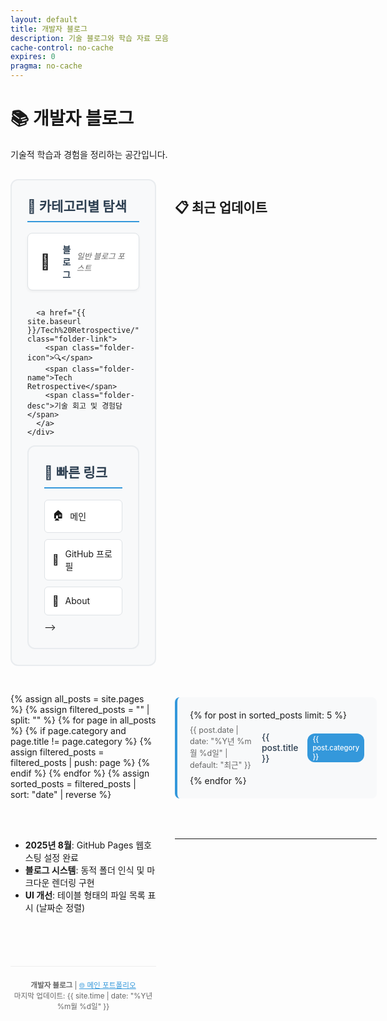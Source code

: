 ```yaml
---
layout: default
title: 개발자 블로그
description: 기술 블로그와 학습 자료 모음
cache-control: no-cache
expires: 0
pragma: no-cache
---
```


# 📚 개발자 블로그

기술적 학습과 경험을 정리하는 공간입니다.

<div class="nav-sections">
  <div class="section-card">
    <h2>📂 카테고리별 탐색</h2>
    <div class="folder-links">
      <a href="{{ site.baseurl }}/블로그/" class="folder-link">
        <span class="folder-icon">💭</span>
        <span class="folder-name">블로그</span>
        <span class="folder-desc">일반 블로그 포스트</span>
      </a>
      
      <a href="{{ site.baseurl }}/Tech%20Retrospective/" class="folder-link">
        <span class="folder-icon">🔍</span>
        <span class="folder-name">Tech Retrospective</span>
        <span class="folder-desc">기술 회고 및 경험담</span>
      </a>
    </div>
  </div>

  <div class="section-card">
    <h2>🔗 빠른 링크</h2>
    <div class="quick-links">
      <a href="https://c0z0c.github.io/" target="_blank">
        <span class="link-icon">🏠</span> 메인
      </a>
      <a href="https://github.com/c0z0c" target="_blank">
        <span class="link-icon">📱</span> GitHub 프로필
      </a>
      <!-->
      <a href="{{ site.baseurl }}/about">
        <span class="link-icon">📖</span> About
      </a>
      -->
    </div>
  </div>
</div>

## 📋 최근 업데이트

{% assign all_posts = site.pages %}
{% assign filtered_posts = "" | split: "" %}
{% for page in all_posts %}
  {% if page.category and page.title != page.category %}
    {% assign filtered_posts = filtered_posts | push: page %}
  {% endif %}
{% endfor %}
{% assign sorted_posts = filtered_posts | sort: "date" | reverse %}

<div class="recent-posts">
  {% for post in sorted_posts limit: 5 %}
    <div class="recent-post-item">
      <span class="post-date">{{ post.date | date: "%Y년 %m월 %d일" | default: "최근" }}</span>
      <a href="{{ post.url | prepend: site.baseurl }}" class="post-title">{{ post.title }}</a>
      <span class="post-category">{{ post.category }}</span>
    </div>
  {% endfor %}
</div>

- **2025년 8월**: GitHub Pages 웹호스팅 설정 완료
- **블로그 시스템**: 동적 폴더 인식 및 마크다운 렌더링 구현
- **UI 개선**: 테이블 형태의 파일 목록 표시 (날짜순 정렬)

---

<div class="footer-info">
<small>
<strong>개발자 블로그</strong> | <a href="https://c0z0c.github.io/" target="_blank" style="color: #3498db;">🌐 메인 포트폴리오</a><br>
마지막 업데이트: {{ site.time | date: "%Y년 %m월 %d일" }}
</small>
</div>

<style>
.nav-sections {
  display: grid;
  grid-template-columns: 2fr 1fr;
  gap: 30px;
  margin: 30px 0;
}

.section-card {
  background: #f8f9fa;
  border-radius: 12px;
  padding: 25px;
  border: 2px solid #e9ecef;
}

.section-card h2 {
  margin-top: 0;
  color: #2c3e50;
  border-bottom: 2px solid #3498db;
  padding-bottom: 10px;
}

.folder-links {
  display: flex;
  flex-direction: column;
  gap: 15px;
}

.folder-link {
  display: flex;
  align-items: center;
  padding: 15px;
  background: white;
  border-radius: 8px;
  text-decoration: none;
  border: 1px solid #dee2e6;
  transition: all 0.3s ease;
  box-shadow: 0 2px 4px rgba(0,0,0,0.05);
}

.folder-link:hover {
  background: #e3f2fd;
  border-color: #3498db;
  transform: translateY(-2px);
  box-shadow: 0 4px 8px rgba(0,0,0,0.1);
  text-decoration: none;
}

.folder-icon {
  font-size: 24px;
  margin-right: 15px;
  width: 30px;
  text-align: center;
}

.folder-name {
  font-weight: bold;
  color: #2c3e50;
  margin-right: 10px;
  flex: 1;
}

.folder-desc {
  color: #666;
  font-size: 0.9em;
  font-style: italic;
}

.quick-links {
  display: flex;
  flex-direction: column;
  gap: 10px;
}

.quick-links a {
  display: flex;
  align-items: center;
  padding: 12px;
  background: white;
  border-radius: 6px;
  text-decoration: none;
  border: 1px solid #dee2e6;
  transition: all 0.3s ease;
}

.quick-links a:hover {
  background: #e8f5e8;
  border-color: #27ae60;
  text-decoration: none;
}

.link-icon {
  margin-right: 10px;
  font-size: 16px;
}

.footer-info {
  text-align: center;
  margin-top: 40px;
  padding-top: 20px;
  border-top: 1px solid #eee;
  color: #666;
}

/* 최근 포스트 스타일 */
.recent-posts {
  background: #f8f9fa;
  border-radius: 8px;
  padding: 20px;
  margin: 20px 0;
  border-left: 4px solid #3498db;
}

.recent-post-item {
  display: flex;
  align-items: center;
  padding: 8px 0;
  border-bottom: 1px solid #e9ecef;
  gap: 15px;
}

.recent-post-item:last-child {
  border-bottom: none;
}

.post-date {
  color: #666;
  font-size: 0.9em;
  min-width: 100px;
}

.post-title {
  flex: 1;
  color: #2c3e50;
  text-decoration: none;
  font-weight: 500;
}

.post-title:hover {
  color: #3498db;
  text-decoration: underline;
}

.post-category {
  background: #3498db;
  color: white;
  padding: 2px 8px;
  border-radius: 12px;
  font-size: 0.8em;
  font-weight: 500;
}

/* 반응형 디자인 */
@media (max-width: 768px) {
  .nav-sections {
    grid-template-columns: 1fr;
  }
  
  .folder-link {
    flex-direction: column;
    text-align: center;
    gap: 5px;
  }
  
  .folder-name, .folder-desc {
    margin: 0;
  }
  
  .recent-post-item {
    flex-direction: column;
    align-items: flex-start;
    gap: 5px;
  }
  
  .post-date {
    min-width: auto;
  }
}
</style>
